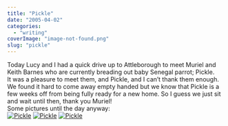 ```yaml
---
title: "Pickle"
date: "2005-04-02"
categories: 
  - "writing"
coverImage: "image-not-found.png"
slug: "pickle"
---
```


Today Lucy and I had a quick drive up to Attleborough to meet Muriel and Keith Barnes who are currently breading out baby Senegal parrot; Pickle.  
It was a pleasure to meet them, and Pickle, and I can’t thank them enough. We found it hard to come away empty handed but we know that Pickle is a few weeks off from being fully ready for a new home. So I guess we just sit and wait until then, thank you Muriel!  
Some pictures until the day anyway:  
[![Pickle](images/pickle1.jpg)](http://www.shibbyonline.co.uk/wp-content/images/pickle1.jpg) [![Pickle](images/pickle2.jpg)](http://www.shibbyonline.co.uk/wp-content/images/pickle2.jpg) [![Pickle](images/pickle3.jpg)](http://www.shibbyonline.co.uk/wp-content/images/pickle3.jpg)

